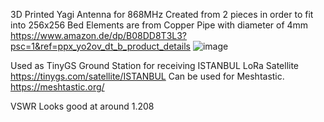 3D Printed Yagi Antenna for 868MHz 
Created from 2 pieces in order to fit into 256x256 Bed
Elements are from Copper Pipe with diameter of 4mm
https://www.amazon.de/dp/B08DD8T3L3?psc=1&ref=ppx_yo2ov_dt_b_product_details
![image](https://github.com/catalinalb/LoRa-868MHz-6-Elements-Yagi-Antenna/assets/24923533/a82f2a2e-06b2-42dc-9380-e61617ffb427)

Used as TinyGS Ground Station for receiving ISTANBUL LoRa Satellite 
https://tinygs.com/satellite/ISTANBUL
Can be used for Meshtastic.
https://meshtastic.org/

VSWR Looks good at around 1.208
